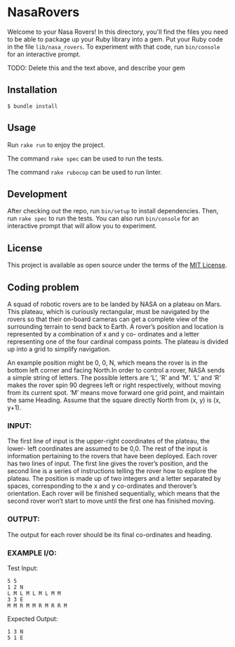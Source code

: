 # NasaRovers

Welcome to your Nasa Rovers! In this directory, you'll find the files you need to be able to package up your Ruby library into a gem. Put your Ruby code in the file `lib/nasa_rovers`. To experiment with that code, run `bin/console` for an interactive prompt.

TODO: Delete this and the text above, and describe your gem

## Installation

    $ bundle install

## Usage

Run `rake run` to enjoy the project.

The command `rake spec` can be used to run the tests.

The command `rake rubocop` can be used to run linter.

## Development

After checking out the repo, run `bin/setup` to install dependencies. Then, run `rake spec` to run the tests. You can also run `bin/console` for an interactive prompt that will allow you to experiment.

## License

This project is available as open source under the terms of the [MIT License](https://opensource.org/licenses/MIT).


## Coding problem

A squad of robotic rovers are to be landed by NASA on a plateau on Mars. This plateau, which is curiously rectangular, must be navigated by the rovers so that their on-board cameras can get a complete view of the surrounding terrain to send back to Earth. A rover’s position and location is represented by a combination of x and y co- ordinates and a letter representing one of the four cardinal compass points. The plateau is divided up into a grid to simplify navigation.

An example position might be 0, 0, N, which means the rover is in the bottom left corner and facing North.In order to control a rover, NASA sends a simple string of letters. The possible letters are ‘L’, ‘R’ and ‘M’. ‘L’ and ‘R’ makes the rover spin 90 degrees left or right respectively, without moving from its current spot. ‘M’ means move forward one grid point, and maintain the same Heading. Assume that the square directly North from (x, y) is (x, y+1).

### INPUT:

The first line of input is the upper-right coordinates of the plateau, the lower- left coordinates are assumed to be 0,0. The rest of the input is information pertaining to the rovers that have been deployed. Each rover has two lines of input. The first line gives the rover’s position, and the second line is a series of instructions telling the rover how to explore the plateau. The position is made up of two integers and a letter separated by spaces, corresponding to the x and y co-ordinates and therover’s orientation. Each rover will be finished sequentially, which means that the second rover won’t start to move until the first one has finished moving.

### OUTPUT:

The output for each rover should be its final co-ordinates and heading.

### EXAMPLE I/O:

Test Input:

```
5 5
1 2 N
L M L M L M L M M
3 3 E
M M R M M R M R R M
```

Expected Output:

```
1 3 N
5 1 E
```
